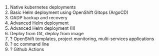 1. Native kubernetes deployments
2. Basic Helm deployment using OpenShift Gitops (ArgoCD)
3. OADP backup and recovery
4. Advanced Helm deployment
5. Advanced Helm deployment (II)
6. Deploy from Git, deploy from image
7. ? OpenShift templates, project monitoring, multi-services applications
8. ? oc command line
9. ? Github Actions

